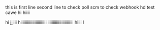 this is first line
second line to check poll scm
to check webhook
hd
test cawe
hi
hiiii

hi
jjjiii
hiiiiiiiiiiiiiiiiiiiiiiiiiiiiiiiiiiiiiiiiiiiiiiiii
hiiii
l
